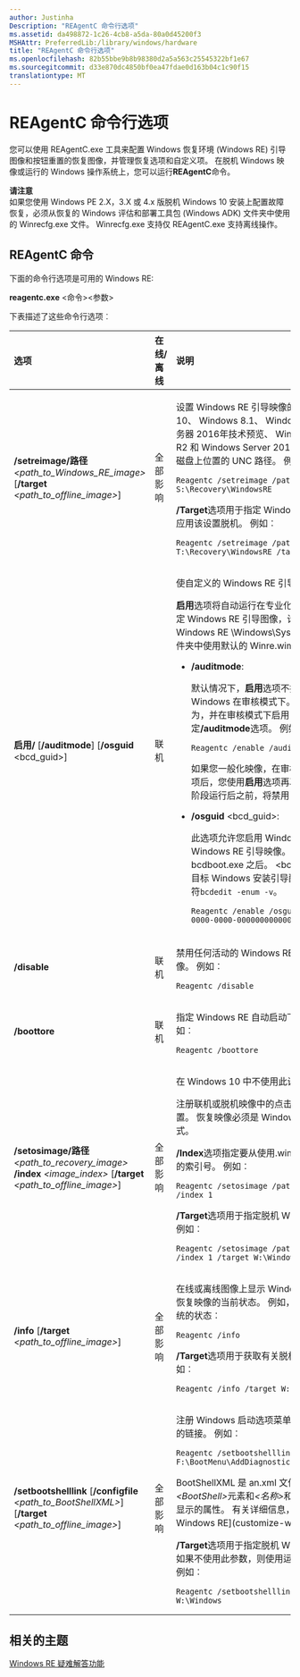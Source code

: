 ```yaml
---
author: Justinha
Description: "REAgentC 命令行选项"
ms.assetid: da498872-1c26-4cb8-a5da-80a0d45200f3
MSHAttr: PreferredLib:/library/windows/hardware
title: "REAgentC 命令行选项"
ms.openlocfilehash: 82b55bbe9b8b98380d2a5a563c25545322bf1e67
ms.sourcegitcommit: d33e870dc4850bf0ea47fdae0d163b04c1c90f15
translationtype: MT
---
```

# <a name="reagentc-command-line-options"></a>REAgentC 命令行选项


您可以使用 REAgentC.exe 工具来配置 Windows 恢复环境 (Windows RE) 引导图像和按钮重置的恢复图像，并管理恢复选项和自定义项。 在脱机 Windows 映像或运行的 Windows 操作系统上，您可以运行**REAgentC**命令。

**请注意**  
如果您使用 Windows PE 2.X，3.X 或 4.x 版脱机 Windows 10 安装上配置故障恢复，必须从恢复的 Windows 评估和部署工具包 (Windows ADK) 文件夹中使用的 Winrecfg.exe 文件。 Winrecfg.exe 支持仅 REAgentC.exe 支持离线操作。

 

## <a name="span-idreagentccommandsspanspan-idreagentccommandsspanspan-idreagentccommandsspanreagentc-commands"></a><span id="REAgentC_Commands"></span><span id="reagentc_commands"></span><span id="REAGENTC_COMMANDS"></span>REAgentC 命令


下面的命令行选项是可用的 Windows RE:

**reagentc.exe** &lt;命令&gt;&lt;参数&gt;

下表描述了这些命令行选项︰

<table>
<colgroup>
<col width="33%" />
<col width="33%" />
<col width="33%" />
</colgroup>
<thead>
<tr class="header">
<th align="left">选项</th>
<th align="left">在线/离线</th>
<th align="left">说明</th>
</tr>
</thead>
<tbody>
<tr class="odd">
<td align="left"><p><strong>/setreimage/路径</strong> <em>&lt;path_to_Windows_RE_image&gt; </em> [<strong>/target</strong> <em>&lt;path_to_offline_image&gt;</em>]</p>
<p></p></td>
<td align="left"><p> 全部影响</p></td>
<td align="left"><p>设置 Windows RE 引导映像的位置。 在 Windows 10、 Windows 8.1、 Windows 8、 Windows 服务器 2016年技术预览、 Windows Server 2012 R2 和 Windows Server 2012 <strong>，/路径</strong>支持的本地磁盘上位置的 UNC 路径。 例如︰</p>
<pre class="syntax" space="preserve"><code>Reagentc /setreimage /path S:\Recovery\WindowsRE</code></pre>
<p><strong>/Target</strong>选项用于指定 Windows 映像的位置，当您应用该设置脱机。 例如︰</p>
<pre class="syntax" space="preserve"><code>Reagentc /setreimage /path T:\Recovery\WindowsRE /target W:\Windows</code></pre></td>
</tr>
<tr class="even">
<td align="left"><p><strong>启用/</strong> [<strong>/auditmode</strong>] [<strong>/osguid</strong> &lt;bcd_guid&gt;]</p></td>
<td align="left"><p>联机</p></td>
<td align="left"><p>使自定义的 Windows RE 引导映像。</p>
<p><strong>启用</strong>选项将自动运行在专业化配置阶段。 如果不指定 Windows RE 引导图像，计算机会尝试启用 Windows RE \Windows\System32\Recovery 文件夹中使用默认的 Winre.wim 文件。</p>
<ul>
<li><p><strong>/auditmode</strong>:</p>
<p>默认情况下，<strong>启用</strong>选项不执行任何操作，当 Windows 在审核模式下。 若要重写默认行为，并在审核模式下启用 Windows RE，指定<strong>/auditmode</strong>选项。 例如︰</p>
<pre class="syntax" space="preserve"><code>Reagentc /enable /auditmode</code></pre>
<p>如果您一般化映像，在审核模式下<strong>使用/启用</strong>选项后，您使用<strong>启用</strong>选项再次或直至专业化配置阶段运行后之前，将禁用 Windows RE。</p></li>
<li><p><strong>/osguid</strong> &lt;bcd_guid&gt;:</p>
<p>此选项允许您启用 Windows PE 的自定义 Windows RE 引导映像。 它只能在运行 bcdboot.exe 之后。 &lt;bcd_guid&gt;是通过运行目标 Windows 安装引导配置数据 (BCD) 标识符<code>bcdedit -enum -v</code>。</p>
<pre class="syntax" space="preserve"><code>Reagentc /enable /osguid {00000000-0000-0000-0000-000000000000}</code></pre></li>
</ul></td>
</tr>
<tr class="odd">
<td align="left"><p><strong>/disable</strong></p></td>
<td align="left"><p>联机</p></td>
<td align="left"><p>禁用任何活动的 Windows RE 图像映射到联机映像。 例如︰</p>
<pre class="syntax" space="preserve"><code>Reagentc /disable</code></pre></td>
</tr>
<tr class="even">
<td align="left"><p><strong>/boottore</strong></p></td>
<td align="left"><p>联机</p></td>
<td align="left"><p>指定 Windows RE 自动启动下一次系统启动。 例如︰</p>
<pre class="syntax" space="preserve"><code>Reagentc /boottore</code></pre></td>
</tr>
<tr class="odd">
<td align="left"><p><strong>/setosimage/路径</strong> <em>&lt;path_to_recovery_image&gt;</em> <strong>/index</strong> <em>&lt;image_index&gt; </em> [<strong>/target</strong> <em>&lt;path_to_offline_image&gt;</em>]</p></td>
<td align="left"><p> 全部影响</p></td>
<td align="left"><p>在 Windows 10 中不使用此设置。</p>
<p>注册联机或脱机映像中的点击式重新设置图像的位置。 恢复映像必须是 Windows 映像 (.wim) 格式。</p>
<p><strong>/Index</strong>选项指定要从使用.wim 文件中的恢复图像的索引号。 例如︰</p>
<pre class="syntax" space="preserve"><code>Reagentc /setosimage /path R:\RecoveryImage /index 1</code></pre>
<p><strong>/Target</strong>选项用于指定脱机 Windows 映像的位置。 例如︰</p>
<pre class="syntax" space="preserve"><code>Reagentc /setosimage /path R:\RecoveryImage /index 1 /target W:\Windows</code></pre></td>
</tr>
<tr class="even">
<td align="left"><p><strong>/info</strong> [<strong>/target</strong> <em>&lt;path_to_offline_image&gt;</em>]</p></td>
<td align="left"><p> 全部影响</p></td>
<td align="left"><p>在线或离线图像上显示 Windows RE 和任何可用的恢复映像的当前状态。 例如，以下命令返回联机系统的状态︰</p>
<pre class="syntax" space="preserve"><code>Reagentc /info</code></pre>
<p><strong>/Target</strong>选项用于获取有关脱机映像配置信息。 例如︰</p>
<pre class="syntax" space="preserve"><code>Reagentc /info /target W:\Windows</code></pre></td>
</tr>
<tr class="odd">
<td align="left"><p><strong>/setbootshelllink</strong> [<strong>/configfile</strong> <em>&lt;path_to_BootShellXML&gt;</em>] [<strong>/target</strong> <em>&lt;path_to_offline_image&gt;</em>]</p></td>
<td align="left"><p> 全部影响</p></td>
<td align="left"><p>注册 Windows 启动选项菜单中显示的自定义工具的链接。 例如︰</p>
<pre class="syntax" space="preserve"><code>Reagentc /setbootshelllink /configfile F:\BootMenu\AddDiagnosticsToolToBootMenu.xml</code></pre>
<p>BootShellXML 是 an.xml 文件，其中包含<em>&lt;BootShell&gt;</em>元素和<em>&lt;名称&gt;</em>和<em>&lt;说明&gt;</em>想要在链接中显示的属性。 有关详细信息，请参阅[自定义 Windows RE](customize-windows-re.md)。</p>
<p><strong>/Target</strong>选项用于指定脱机 Windows 映像的位置。 如果不使用此参数，则使用运行状态的操作系统。 例如︰</p>
<pre class="syntax" space="preserve"><code>Reagentc /setbootshelllink /target W:\Windows</code></pre></td>
</tr>
</tbody>
</table>

 

## <a name="span-idrelatedtopicsspanrelated-topics"></a><span id="related_topics"></span>相关的主题


[Windows RE 疑难解答功能](windows-re-troubleshooting-features.md)

 

 






